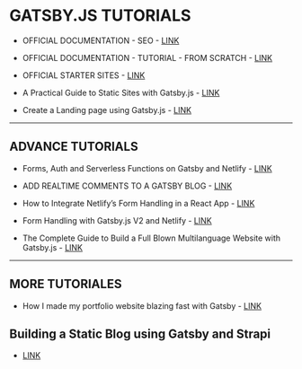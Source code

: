 # GATSBY.JS TUTORIALS

* OFFICIAL DOCUMENTATION - SEO - [LINK](https://www.gatsbyjs.org/docs/seo/)

* OFFICIAL DOCUMENTATION - TUTORIAL - FROM SCRATCH - [LINK](https://www.gatsbyjs.org/tutorial/)

* OFFICIAL STARTER SITES - [LINK](https://www.gatsbyjs.org/starters)

* A Practical Guide to Static Sites with Gatsby.js - [LINK](https://scotch.io/tutorials/zero-to-deploy-a-practical-guide-to-static-sites-with-gatsbyjs)

* Create a Landing page using Gatsby.js - [LINK](https://medium.com/@zeolearn/create-a-landing-page-using-gatsby-js-f29d30333032)

--------------------------

## ADVANCE TUTORIALS

* Forms, Auth and Serverless Functions on Gatsby and Netlify - [LINK](https://css-tricks.com/forms-auth-and-serverless-functions-on-gatsby-and-netlify/)

* ADD REALTIME COMMENTS TO A GATSBY BLOG - [LINK](https://pusher.com/tutorials/realtime-comments-gatsby-blog)

* How to Integrate Netlify’s Form Handling in a React App - [LINK](https://www.netlify.com/blog/2017/07/20/how-to-integrate-netlifys-form-handling-in-a-react-app/)

* Form Handling with Gatsby.js V2 and Netlify - [LINK](https://codebushi.com/form-handling-gatsby-netlify/)

* The Complete Guide to Build a Full Blown Multilanguage Website with Gatsby.js - [LINK](https://www.storyblok.com/tp/gatsby-multilanguage-website-tutorial)

--------------------------

## MORE TUTORIALES

* How I made my portfolio website blazing fast with Gatsby - [LINK](https://medium.freecodecamp.org/how-i-made-my-portfolio-website-blazing-fast-with-gatsby-82ccddc2f671)

## Building a Static Blog using Gatsby and Strapi

* [LINK](https://blog.strapi.io/building-a-static-website-using-gatsby-and-strapi/)
